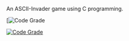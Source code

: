 An ASCII-Invader game using C programming.

[![Code Grade](https://www.code-inspector.com/project/24680/score/svg)

[![Code Grade](https://www.code-inspector.com/project/136/status/svg)](https://www.code-inspector.com/public/project/136/mygithubproject/dashboard)

